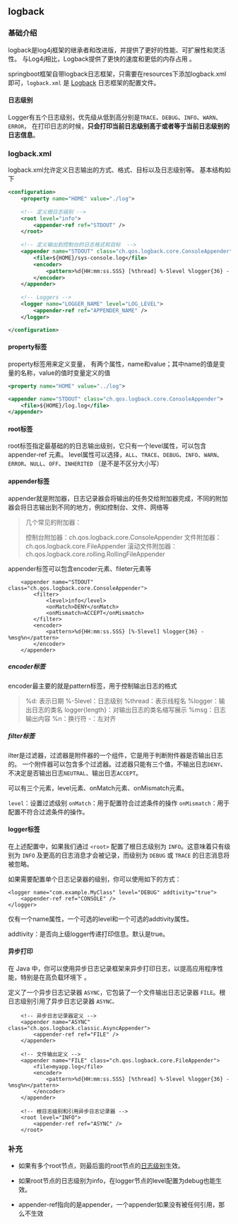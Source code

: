 ## logback

### 基础介绍

 logback是log4j框架的继承者和改进版，并提供了更好的性能、可扩展性和灵活性。  与Log4j相比，Logback提供了更快的速度和更低的内存占用 。

springboot框架自带logback日志框架，只需要在resources下添加logback.xml即可，`logback.xml` 是 [Logback](https://so.csdn.net/so/search?q=Logback&spm=1001.2101.3001.7020) 日志框架的配置文件。

#### 日志级别

 Logger有五个日志级别，优先级从低到高分别是`TRACE`、`DEBUG`、`INFO`、`WARN`、`ERROR`， 在打印日志的时候，**只会打印当前日志级别高于或者等于当前日志级别的日志信息**。 



### logback.xml

logback.xml允许定义日志输出的方式、格式、目标以及日志级别等。 基本结构如下

```xml
<configuration>
    <property name="HOME" value="./log">
    
    <!-- 定义根日志级别 -->
    <root level="info">
        <appender-ref ref="STDOUT" />
    </root>
    
    <!-- 定义输出到控制台的日志格式和目标  -->
    <appender name="STDOUT" class="ch.qos.logback.core.ConsoleAppender">
        <file>${HOME}/sys-console.log</file>
        <encoder>
            <pattern>%d{HH:mm:ss.SSS} [%thread] %-5level %logger{36} - %msg%n</pattern>
        </encoder>
    </appender>
 
    <!-- Loggers -->
    <logger name="LOGGER_NAME" level="LOG_LEVEL">
        <appender-ref ref="APPENDER_NAME" />
    </logger>

</configuration>
```

#### property标签

 property标签用来定义变量， 有两个属性，name和value；其中name的值是变量的名称，value的值时变量定义的值 

```xml
<property name="HOME" value="../log">

<appender name="STDOUT" class="ch.qos.logback.core.ConsoleAppender">
	<file>${HOME}/log.log</file>
</appender>
```

#### root标签

root标签指定最基础的的日志输出级别，它只有一个level属性，可以包含 appender-ref 元素。
level属性可以选择，`ALL`、`TRACE`、`DEBUG`、`INFO`、`WARN`、`ERROR`、`NULL`、`OFF`、`INHERITED` （是不是不区分大小写）

#### appender标签

appender就是附加器，日志记录器会将输出的任务交给附加器完成，不同的附加器会将日志输出到不同的地方，例如控制台、文件、网络等 

> 几个常见的附加器：
>
> 控制台附加器：ch.qos.logback.core.ConsoleAppender
> 文件附加器：ch.qos.logback.core.FileAppender
> 滚动文件附加器：ch.qos.logback.core.rolling.RollingFileAppender

appender标签可以包含encoder元素、fileter元素等 

```
	<appender name="STDOUT" class="ch.qos.logback.core.ConsoleAppender">
        <filter>
            <level>info</level>
            <onMatch>DENY</onMatch>
            <onMismatch>ACCEPT</onMismatch>
        </filter>
        <encoder>
            <pattern>%d{HH:mm:ss.SSS} [%-5level] %logger{36} - %msg%n</pattern>
        </encoder>
    </appender>
```

##### encoder标签

encoder最主要的就是pattern标签，用于控制输出日志的格式 

> %d: 表示日期
> %-5level：日志级别
> %thread：表示线程名
> %logger：输出日志的类名
> logger{length}：对输出日志的类名缩写展示
> %msg：日志输出内容
> %n：换行符
> -：左对齐

##### filter标签

 ilter是过滤器，过滤器是附件器的一个组件，它是用于判断附件器是否输出日志的。  一个附件器可以包含多个过滤器。过滤器只能有三个值，不输出日志`DENY`、不决定是否输出日志`NEUTRAL`、输出日志`ACCEPT`。

 可以有三个元素，level元素、onMatch元素、onMismatch元素。

`level`：设置过滤级别
`onMatch`：用于配置符合过滤条件的操作
`onMismatch`：用于配置不符合过滤条件的操作。 

####  logger标签

在上述配置中，如果我们通过 `<root>` 配置了根日志级别为 `INFO`。这意味着只有级别为 `INFO` 及更高的日志消息才会被记录，而级别为 `DEBUG` 或 `TRACE` 的日志消息将被忽略。

如果需要配置单个日志记录器的级别，你可以使用如下的方式：

```
<logger name="com.example.MyClass" level="DEBUG" addtivity="true">
    <appender-ref ref="CONSOLE" />
</logger>
```

<loger>仅有一个name属性，一个可选的level和一个可选的addtivity属性。 

addtivity：是否向上级logger传递打印信息。默认是true。

#### 异步打印

 在 Java 中，你可以使用异步日志记录框架来异步打印日志，以提高应用程序性能，特别是在高负载环境下 。

 定义了一个异步日志记录器 `ASYNC`，它包装了一个文件输出日志记录器 `FILE`。根日志级别引用了异步日志记录器 `ASYNC。` 

```
    <!-- 异步日志记录器定义 -->
    <appender name="ASYNC" class="ch.qos.logback.classic.AsyncAppender">
        <appender-ref ref="FILE" />
    </appender>
 
    <!-- 文件输出定义 -->
    <appender name="FILE" class="ch.qos.logback.core.FileAppender">
        <file>myapp.log</file>
        <encoder>
            <pattern>%d{HH:mm:ss.SSS} [%thread] %-5level %logger{36} - %msg%n</pattern>
        </encoder>
    </appender>
 
    <!-- 根日志级别和引用异步日志记录器 -->
    <root level="INFO">
        <appender-ref ref="ASYNC" />
    </root>
```



### 补充

+ 如果有多个root节点，则最后面的root节点的[日志级别](https://so.csdn.net/so/search?q=日志级别&spm=1001.2101.3001.7020)生效。

+ 如果root节点的日志级别为info，在logger节点的level配置为debug也能生效。

+ appender-ref指向的是appender，一个appender如果没有被任何引用，那么不生效



